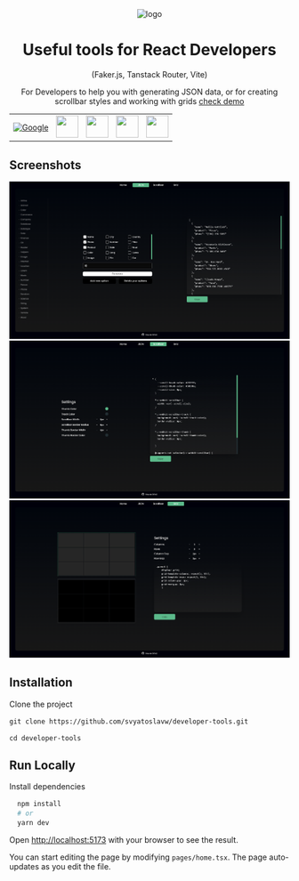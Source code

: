 <div align="center">
  <img src="https://cdn.jsdelivr.net/gh/devicons/devicon@latest/icons/react/react-original.svg" alt="logo" width="100" height="100" />

   <h1>Useful tools for React Developers</h1>
  
  <p>
  (Faker.js, Tanstack Router, Vite)
  </p>
  
  <span>
  For Developers to help you with generating JSON data, or for creating scrollbar styles and working with grids
  </span>
  <a href="https://developer-tools-eight.vercel.app/">check demo</a>
</div>

<table align="center">
    <tr>
        <td>
<a href="#"><img src="https://cdn.jsdelivr.net/gh/devicons/devicon@latest/icons/vitejs/vitejs-original.svg" alt="Google" width="40" height="40" /></a>
        </td>
                        <td>
<a href="#"><img src="https://cdn.jsdelivr.net/gh/devicons/devicon/icons/javascript/javascript-original.svg" alt="" width="40" height="40" /></a>
        </td>
                                <td>
<a href="#"><img src="https://cdn.jsdelivr.net/gh/devicons/devicon/icons/typescript/typescript-original.svg" alt="" width="40" height="40" /></a>
        </td>
                                <td>
<a href="#"><img src="https://cdn.jsdelivr.net/gh/devicons/devicon@latest/icons/tailwindcss/tailwindcss-original.svg" alt="" width="40" height="40" /></a>
        </td>
                                        <td>
<a href="#"><img src="https://cdn.jsdelivr.net/gh/devicons/devicon@latest/icons/vercel/vercel-original.svg" alt="" width="40" height="40" /></a>
        </td>
    </tr>
</table>

## Screenshots

<div align="center">
  <a href="#"><img src="https://github.com/svyatoslavw/developer-tools/blob/main/public/1.png" alt="screenshot1" /></a><br>
  <a href="#"><img src="https://github.com/svyatoslavw/developer-tools/blob/main/public/2.png" alt="screenshot2" /></a><br>
  <a href="#"><img src="https://github.com/svyatoslavw/developer-tools/blob/main/public/3.png" alt="screenshot2" /></a><br>
</div>

## Installation

Clone the project

```
git clone https://github.com/svyatoslavw/developer-tools.git
```

```
cd developer-tools
```

<!-- Run Locally -->

## Run Locally

Install dependencies

```bash
  npm install
  # or
  yarn dev
```

Open [http://localhost:5173](http://localhost:5173) with your browser to see the result.

You can start editing the page by modifying `pages/home.tsx`. The page auto-updates as you edit the file.
